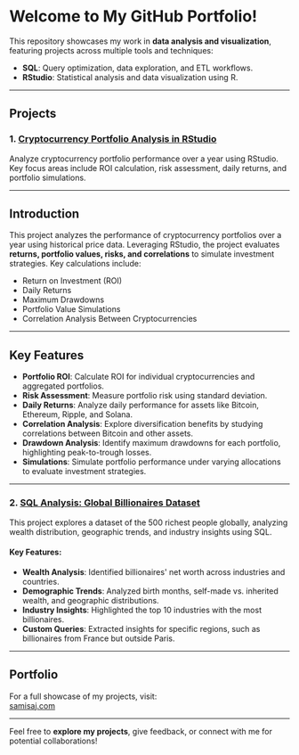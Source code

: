 # Welcome to My GitHub Portfolio! 

This repository showcases my work in **data analysis and visualization**, featuring projects across multiple tools and techniques:

- **SQL**: Query optimization, data exploration, and ETL workflows.
- **RStudio**: Statistical analysis and data visualization using R.

---

## **Projects**
### 1. [Cryptocurrency Portfolio Analysis in RStudio](https://github.com/Sami-Sajadi/Sami-Sajadi-Portfolio/blob/main/Cryptocurrency%20Portfolio%20Analysis%20in%20RStudio)
Analyze cryptocurrency portfolio performance over a year using RStudio. 
Key focus areas include ROI calculation, risk assessment, daily returns, and portfolio simulations.

---

## **Introduction**

This project analyzes the performance of cryptocurrency portfolios over a year using historical price data. 
Leveraging RStudio, the project evaluates **returns, portfolio values, risks, and correlations** to simulate investment strategies. 
Key calculations include:

- Return on Investment (ROI)
- Daily Returns
- Maximum Drawdowns
- Portfolio Value Simulations
- Correlation Analysis Between Cryptocurrencies

---

## **Key Features**

- **Portfolio ROI**: Calculate ROI for individual cryptocurrencies and aggregated portfolios.
- **Risk Assessment**: Measure portfolio risk using standard deviation.
- **Daily Returns**: Analyze daily performance for assets like Bitcoin, Ethereum, Ripple, and Solana.
- **Correlation Analysis**: Explore diversification benefits by studying correlations between Bitcoin and other assets.
- **Drawdown Analysis**: Identify maximum drawdowns for each portfolio, highlighting peak-to-trough losses.
- **Simulations**: Simulate portfolio performance under varying allocations to evaluate investment strategies.

---

### 2. [SQL Analysis: Global Billionaires Dataset](https://github.com/Sami-Sajadi/Sami-Sajadi-Portfolio/blob/main/SQL%20Analysis%3A%20Global%20Billionaires%20Insights)
This project explores a dataset of the 500 richest people globally, analyzing wealth distribution, geographic trends, and industry insights using SQL.

#### **Key Features**:
- **Wealth Analysis**: Identified billionaires' net worth across industries and countries.
- **Demographic Trends**: Analyzed birth months, self-made vs. inherited wealth, and geographic distributions.
- **Industry Insights**: Highlighted the top 10 industries with the most billionaires.
- **Custom Queries**: Extracted insights for specific regions, such as billionaires from France but outside Paris.

---

## **Portfolio**
For a full showcase of my projects, visit:  
[samisaj.com](https://www.samisaj.com)

---

Feel free to **explore my projects**, give feedback, or connect with me for potential collaborations!
